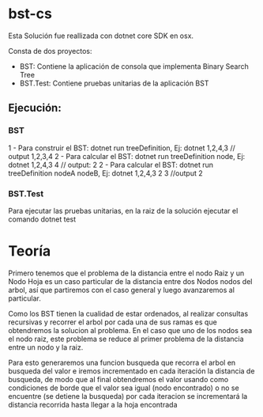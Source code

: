 # bst-cs

Esta Solución fue reallizada con dotnet core SDK en osx. 

Consta de dos proyectos: 
* BST: Contiene la aplicación de consola que implementa Binary Search Tree
* BST.Test: Contiene pruebas unitarias de la aplicación BST

## Ejecución:

### BST
1 - Para construir el BST: dotnet run treeDefinition, Ej: dotnet 1,2,4,3 // output 1,2,3,4
2 - Para calcular el BST: dotnet run treeDefinition node,  Ej: dotnet 1,2,4,3 4  // output: 2
2 - Para calcular el BST: dotnet run treeDefinition nodeA nodeB, Ej: dotnet 1,2,4,3 2 3 //output 2

### BST.Test
Para ejecutar las pruebas unitarias, en la raiz de la solución ejecutar el comando dotnet test

# Teoría
Primero tenemos que el problema de la distancia entre el nodo Raiz y un Nodo Hoja es un caso particular de la distancia entre dos Nodos nodos del arbol, así que partiremos con el caso general y luego avanzaremos al particular.

Como los BST tienen la cualidad de estar ordenados, al realizar consultas recursivas y recorrer el arbol por cada una de sus ramas es que obtendremos la solucion al problema. En el caso que uno de los nodos sea el nodo raiz, este problema se reduce al primer problema de la distancia entre un nodo y la raiz.

Para esto generaremos una funcion busqueda que recorra el arbol en busqueda del valor e iremos incrementado en cada iteración la distancia de busqueda, de modo que al final obtendremos el valor usando como condiciones de borde que el valor sea igual (nodo encontrado) o no se encuentre (se detiene la busqueda) por cada iteracion se incrementará la distancia recorrida hasta llegar a la hoja encontrada
